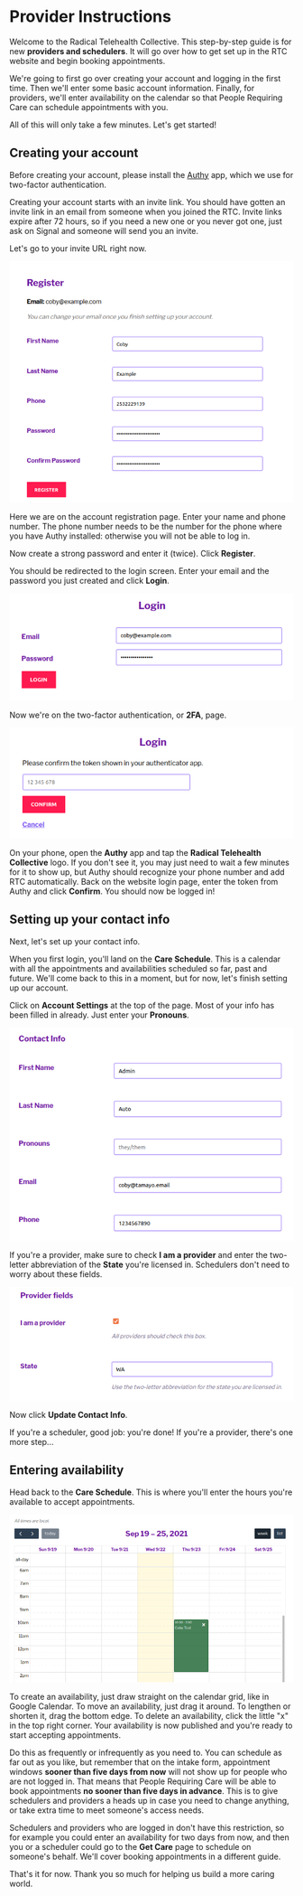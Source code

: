 # Provider Instructions

Welcome to the Radical Telehealth Collective. This step-by-step guide is for new **providers and schedulers**. It will go over how to get set up in the RTC website and begin booking appointments.

We're going to first go over creating your account and logging in the first time. Then we'll enter some basic account information. Finally, for providers, we'll enter availability on the calendar so that People Requiring Care can schedule appointments with you.

All of this will only take a few minutes. Let's get started!

## Creating your account

Before creating your account, please install the [Authy](https://authy.com/download/) app, which we use for two-factor authentication.

Creating your account starts with an invite link. You should have gotten an invite link in an email from someone when you joined the RTC. Invite links expire after 72 hours, so if you need a new one or you never got one, just ask on Signal and someone will send you an invite.

Let's go to your invite URL right now.

![An image of the registration screen, with email pre-filled. You can change your email once you finish setting up your account. This page has First and Last Name, Phone, Password, and Confirm Password fields, above a Register button.](https://raw.githubusercontent.com/breadsystems/rtc-care-schedule/main/docs/img/rtc-register.png)

Here we are on the account registration page. Enter your name and phone number. The phone number needs to be the number for the phone where you have Authy installed: otherwise you will not be able to log in.

Now create a strong password and enter it (twice). Click **Register**.

You should be redirected to the login screen. Enter your email and the password you just created and click **Login**.

![An image of the Login page, with Email and Password fields, and a Login button.](https://raw.githubusercontent.com/breadsystems/rtc-care-schedule/main/docs/img/rtc-login.png)

Now we're on the two-factor authentication, or **2FA**, page.

![An image of the Login page, with the message "Please confirm the token shown in your authenticator app." An empty field for the token appears above the Confirm and Cancel buttons.](https://raw.githubusercontent.com/breadsystems/rtc-care-schedule/main/docs/img/rtc-verify.png)

On your phone, open the **Authy** app and tap the **Radical Telehealth Collective** logo. If you don't see it, you may just need to wait a few minutes for it to show up, but Authy should recognize your phone number and add RTC automatically. Back on the website login page, enter the token from Authy and click **Confirm**. You should now be logged in!

## Setting up your contact info

Next, let's set up your contact info.

When you first login, you'll land on the **Care Schedule**. This is a calendar with all the appointments and availabilities scheduled so far, past and future. We'll come back to this in a moment, but for now, let's finish setting up our account.

Click on **Account Settings** at the top of the page. Most of your info has been filled in already. Just enter your **Pronouns**.

![The Contact Info section contains fields for First and Last Name, Pronouns, Email, and Phone. All but the Pronouns field should be filled in for you with your Registration information.](https://raw.githubusercontent.com/breadsystems/rtc-care-schedule/main/docs/img/rtc-contact-info.png)

If you're a provider, make sure to check  **I am a provider** and enter the two-letter abbreviation of the **State** you're licensed in. Schedulers don't need to worry about these fields.

![The Provider Fields section contains the "I am a provider checkbox" with the instructions that "All providers should check this box." Below, a State field includes the instructions to "Use the two-letter abbreviation for the state you are licensed in."](https://raw.githubusercontent.com/breadsystems/rtc-care-schedule/main/docs/img/rtc-provider-fields.png)

Now click **Update Contact Info**.

If you're a scheduler, good job: you're done! If you're a provider, there's one more step...

## Entering availability

Head back to the **Care Schedule**. This is where you'll enter the hours you're available to accept appointments.

![The main section of the Care Schedule is the calendar grid. This screenshot contains a view of the calendar week of September 19th through 25th, 2021. A single availability for the user "Coby Test" drawn on the grid cells for Thursday, September the 23rd, from 10 am to 2 pm.](https://raw.githubusercontent.com/breadsystems/rtc-care-schedule/main/docs/img/rtc-calendar-availability.png)

To create an availability, just draw straight on the calendar grid, like in Google Calendar. To move an availability, just drag it around. To lengthen or shorten it, drag the bottom edge. To delete an availability, click the little "x" in the top right corner. Your availability is now published and you're ready to start accepting appointments.

Do this as frequently or infrequently as you need to. You can schedule as far out as you like, but remember that on the intake form, appointment windows **sooner than five days from now** will not show up for people who are not logged in. That means that People Requiring Care will be able to book appointments **no sooner than five days in advance**. This is to give schedulers and providers a heads up in case you need to change anything, or take extra time to meet someone's access needs.

Schedulers and providers who are logged in don't have this restriction, so for example you could enter an availability for two days from now, and then you or a scheduler could go to the **Get Care** page to schedule on someone's behalf. We'll cover booking appointments in a different guide.

That's it for now. Thank you so much for helping us build a more caring world.

